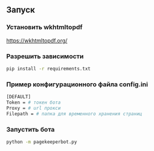 ## Запуск

### Установить wkhtmltopdf

https://wkhtmltopdf.org/

### Разрешить зависимости 
```sh
pip install -r requirements.txt
```
### Пример конфигурационного файла config.ini
```sh
[DEFAULT]
Token = # токен бота
Proxy = # url прокси
Filepath = # папка для временного хранения страниц
```
### Запустить бота
```sh
python -m pagekeeperbot.py
```